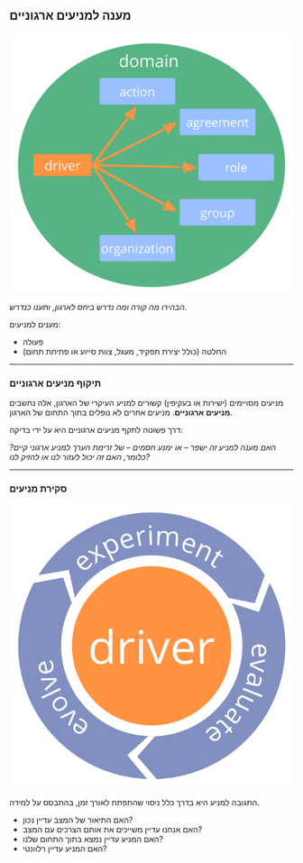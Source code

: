 ## מענה למניעים ארגוניים

![right,fit](img/driver-domain/driver-response-full.png)

*הבהירו מה קורה ומה נדרש ביחס לארגון, ותענו כנדרש.*

מענים למניעים:

- פעולה
- החלטה (כולל יצירת תפקיד, מעגל, צוות סייוע או פתיחת תחום)

* * *

### תיקוף מניעים ארגוניים

מניעים מסויימים (ישירות או בעקיפין) קשורים למניע העיקרי של הארגון, אלה נחשבים **מניעים ארגוניים**. מניעים אחרים לא נופלים בתוך התחום של הארגון.

דרך פשוטה לתקף מניעים ארגוניים היא על ידי בדיקה:

*האם מענה למניע זה ישפר – או ימנע חסמים – של זרימת הערך למניע ארגוני קיים? כלומר, האם זה יכול לעזור לנו או להזיק לנו?*

* * *

### סקירת מניעים

![right,fit](img/evolution/kaizen.png)

התגובה למניע היא בדרך כלל ניסוי שהתפתח לאורך זמן, בהתבסס על למידה.

- האם התיאור של המצב עדיין נכון?
- האם אנחנו עדיין משייכים את אותם הצרכים עם המצב?
- האם המניע עדיין נמצא בתוך התחום שלנו?
- האם המניע עדיין רלוונטי?